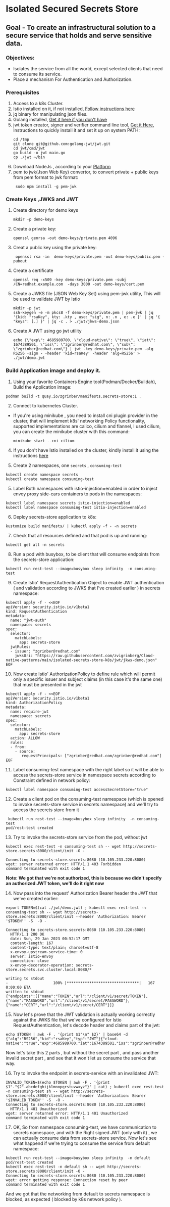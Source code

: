 # Isolated Secured Secrets Store

## Goal - To create an infrastructural solution to a secure service that holds and serve sensitive data.

### Objectives: 

- Isolates the service from all the world, except selected clients that need to consume its service.
- Place a mechanism For Authentication and Authorization.

### Prerequisites

1. Access to a k8s Cluster.
2. Istio installed on it, if not installed, [Follow instructions here](https://istio.io/latest/docs/setup/getting-started/)
3. jq binary for manipulating json files.
4. Golang installed, [Get it here if you don't have](https://go.dev/dl/)
5. jwt token creator, signer and verifier command line tool, [Get it Here](https://github.com/golang-jwt/jwt/tree/main/cmd/jwt), Instructions to quickly install it and set it up on system PATH:
   ```shell
   cd /tmp
   git clone git@github.com:golang-jwt/jwt.git
   cd jwt/cmd/jwt
   go build -o jwt main.go
   cp ./jwt ~/bin
   ```
6. Download NodeJs , according to your [Platform](https://nodejs.org/en/download/)
7. pem to jwk(Json Web Key) convertor, to convert private + public keys from pem format to jwk format: 
    ```shell
     sudo npm install -g pem-jwk
    ```

### Create Keys ,JWKS and JWT
1. Create directory for demo keys
   ```shell
   mkdir -p demo-keys
   ```
2. Create a private key:
    ```shell
    openssl genrsa -out demo-keys/private.pem 4096
    ```
3. Creat a public key using the private key:
   ```shell
    openssl rsa -in  demo-keys/private.pem -out demo-keys/public.pem -pubout
   ```
   
4. Create a certificate
   ```shell
   openssl req -x509 -key demo-keys/private.pem -subj /CN=redhat.example.com  -days 3000 -out demo-keys/cert.pem
   ```

5. Create a JWKS file (JSON Web Key Set) using pem-jwk utility, This will be used to validate JWT by Istio 
   ```shell
   mkdir -p jwt
   ssh-keygen -e -m pkcs8 -f demo-keys/private.pem | pem-jwk | jq  '{kid: "rsaKey", kty: .kty , use: "sig", n: .n , e: .e }' | jq '{ "keys": [.] }' | jq -c . > ./jwt/jkws-demo.json   
   ```

6. Create A JWT using go jwt utility 
   ```shell
   echo {\"exp\": 4685989700, \"cloud-native\": \"true\", \"iat\": 1674389501, \"iss\": \"zgrinber@redhat.com\", \"sub\": \"zgrinber@redhat.com\"} | jwt -key demo-keys/private.pem -alg RS256 -sign - -header 'kid=rsaKey' -header 'alg=RS256' > ./jwt/demo.jwt
   ```
 
### Build Application image and deploy it.

1. Using your favorite Containers Engine tool(Podman/Docker/Buildah), Build the Application image:
```shell
podman build -t quay.io/zgrinber/manifests.secrets-store:1 . 
```
2. Connect to kubernetes Cluster.
  - If you're using minikube , you need to install cni plugin provider in the cluster, that will implement k8s' networking Policy functionality,  supported implementations are calico, cilium and flannel, I used cilium, you can create the minikube cluster with this command:
      ```shell
      minikube start --cni cilium
      ```

4. If you don't have Istio installed on the cluster, kindly install it using the instructions [here](https://istio.io/latest/docs/setup/getting-started/)

5. Create 2 namespaces, one `secrets` , `consuming-test`
```shell
kubectl create namespace secrets
kubectl create namespace consuming-test
```
5. Label Both namespaces with istio-injection=enabled in order to inject envoy proxy side-cars containers to pods in the namespaces:
```shell
kubectl label namespace secrets istio-injection=enabled
kubectl label namespace consuming-test istio-injection=enabled

```

6. Deploy secrets-store application to k8s:
```shell
kustomize build manifests/ | kubectl apply -f - -n secrets
```

7. Check that all resources defined and that pod is up and running:
```shell
kubectl get all -n secrets
```
8. Run a pod with busybox, to be client that will consume endpoints from the secrets-store application:
```shell
kubectl run rest-test --image=busybox sleep infinity  -n consuming-test 
```
9. Create Istio' RequestAuthentication Object to enable JWT authentication ( and validation according to JWKS that I've created earlier ) in secrets namespace:
```shell
kubectl apply -f - <<EOF
apiVersion: security.istio.io/v1beta1
kind: RequestAuthentication
metadata:
  name: "jwt-auth"
  namespace: secrets
spec:
  selector:
    matchLabels:
      app: secrets-store
  jwtRules:
  - issuer: "zgrinber@redhat.com"
    jwksUri: "https://raw.githubusercontent.com/zvigrinberg/Cloud-native-patterns/main/isolated-secrets-store-k8s/jwt/jkws-demo.json"
EOF
```
10. Now create Istio' AuthorizationPolicy to define rule which will permit only  a specific issuer and subject claims (in this case it's the same one) that must be presented in the jwt
```shell
kubectl apply -f - <<EOF
apiVersion: security.istio.io/v1beta1
kind: AuthorizationPolicy
metadata:
  name: require-jwt
  namespace: secrets
spec:
  selector:
    matchLabels:
      app: secrets-store
  action: ALLOW
  rules:
  - from:
    - source:
       requestPrincipals: ["zgrinber@redhat.com/zgrinber@redhat.com"]
EOF
```
11. Label consuming-test namespace with the right label so it will be able to access the secrets-store service in namespace secrets according to Constraint defined in network policy:
```shell
kubectl label namespace consuming-test accessSecretStore="true"
```
12. Create a client pod on the consuming-test namespace (which is opened to invoke secrets-store service in secrets namespace) and we'll try to access the secrets store from it
```shell
 kubectl run rest-test --image=busybox sleep infinity  -n consuming-test 
pod/rest-test created
```

13. Try to invoke the secrets-store service from the pod, without jwt
```shell
kubectl exec rest-test -n consuming-test sh -- wget http://secrets-store.secrets:8080/client/init -O -

Connecting to secrets-store.secrets:8080 (10.105.233.220:8080)
wget: server returned error: HTTP/1.1 403 Forbidden
command terminated with exit code 1
```
**Note: We got that we're not authorized, this is because we didn't specify an authorized JWT token, we'll do it right now**

14. Now pass into the request' Authorization Bearer header the JWT that we've created earlier:
```shell
export TOKEN=$(cat ./jwt/demo.jwt) ; kubectl exec rest-test -n consuming-test sh -- wget http://secrets-store.secrets:8080/client/init --header 'Authorization: Bearer '$TOKEN'' -S  -O -

Connecting to secrets-store.secrets:8080 (10.105.233.220:8080)
  HTTP/1.1 200 OK
  date: Sun, 29 Jan 2023 00:52:17 GMT
  content-length: 167
  content-type: text/plain; charset=utf-8
  x-envoy-upstream-service-time: 0
  server: istio-envoy
  connection: close
  x-envoy-decorator-operation: secrets-store.secrets.svc.cluster.local:8080/*
  
writing to stdout
-                    100% |********************************|   167  0:00:00 ETA
written to stdout
{"endpoints":[{"name":"TOKEN","url":"/client/v1/secret/TOKEN"},{"name":"PASSWORD","url":"/client/v1/secret/PASSWORD"},{"name":"CERT","url":"/client/v1/secret/CERT"}]}
```

15. Now let's prove that the JWT validation is actually working correctly against the JWKS file that we've configured for Istio RequestAuthentication, let's decode header and claims part of the jwt:
```shell
echo $TOKEN | awk -F . '{print $1"\n" $2}' | base64 -d
{"alg":"RS256","kid":"rsaKey","typ":"JWT"}{"cloud-native":"true","exp":4685989700,"iat":1674389501,"iss":"zgrinber@redhat.com","sub":"zgrinber@redhat.com"}
```
Now let's take this 2 parts , but without the secret part , and pass another invalid secret part , and see that it won't let us consume the service that way.

16. Try to invoke the endpoint in secrets-service with an invalidated JWT:
```shell
INVALID_TOKEN=$(echo $TOKEN | awk -F . '{print $1"."$2".abcdefghijklmnopqrstuvwxyz"}' | cat) ; kubectl exec rest-test -n consuming-test sh -- wget http://secrets-store.secrets:8080/client/init --header 'Authorization: Bearer '$INVALID_TOKEN'' -S  -O -
Connecting to secrets-store.secrets:8080 (10.105.233.220:8080)
  HTTP/1.1 401 Unauthorized
wget: server returned error: HTTP/1.1 401 Unauthorized
command terminated with exit code 1
```

17. OK, So from namespace consuming-test, we have communication to secrets namespace, and with the Right signed JWT (only with it) , we can actually consume data from secrets-store service.
    Now let's see what happend if we're trying to consume the service from default namespace:
```shell
kubectl run rest-test --image=busybox sleep infinity  -n default
pod/rest-test created
kubectl exec rest-test -n default sh -- wget http://secrets-store.secrets:8080/client/init -O -
Connecting to secrets-store.secrets:8080 (10.105.233.220:8080)
wget: error getting response: Connection reset by peer
command terminated with exit code 1
```
And we got that the networking from default to secrets namespace is blocked, as expected ( blocked by k8s network policy ). 